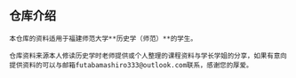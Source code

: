 ## 仓库介绍
    本仓库的资料适用于福建师范大学**历史学（师范）**的学生。
 
    仓库资料来源本人修读历史学时老师提供或个人整理的课程资料与学长学姐的分享，如果有意向提供资料的可以与邮箱futabamashiro333@outlook.com联系，感谢您的厚爱。
